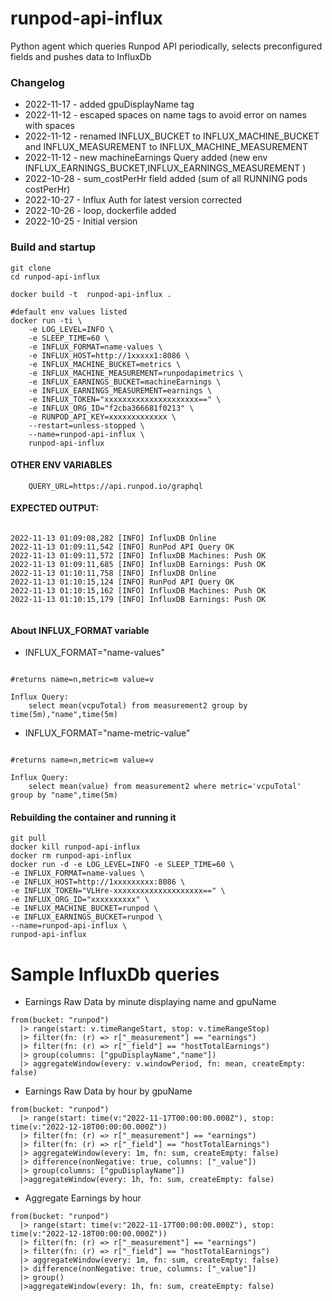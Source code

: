 # runpod-api-influx

Python agent which queries Runpod API periodically, selects preconfigured fields and pushes data to InfluxDb

### Changelog

- 2022-11-17 - added gpuDisplayName tag
- 2022-11-12 - escaped spaces on name tags to avoid error on names with spaces
- 2022-11-12 - renamed INFLUX_BUCKET to INFLUX_MACHINE_BUCKET and INFLUX_MEASUREMENT to INFLUX_MACHINE_MEASUREMENT
- 2022-11-12 - new machineEarnings Query added (new env INFLUX_EARNINGS_BUCKET,INFLUX_EARNINGS_MEASUREMENT )
- 2022-10-28 - sum_costPerHr field added (sum of all RUNNING pods costPerHr)
- 2022-10-27 - Influx Auth for latest version corrected
- 2022-10-26 - loop, dockerfile added
- 2022-10-25 - Initial version


### Build and startup

```
git clone
cd runpod-api-influx

docker build -t  runpod-api-influx .

#default env values listed
docker run -ti \
    -e LOG_LEVEL=INFO \
    -e SLEEP_TIME=60 \
    -e INFLUX_FORMAT=name-values \
    -e INFLUX_HOST=http://1xxxxx1:8086 \
    -e INFLUX_MACHINE_BUCKET=metrics \
    -e INFLUX_MACHINE_MEASUREMENT=runpodapimetrics \
    -e INFLUX_EARNINGS_BUCKET=machineEarnings \
    -e INFLUX_EARNINGS_MEASUREMENT=earnings \
    -e INFLUX_TOKEN="xxxxxxxxxxxxxxxxxxxxx==" \
    -e INFLUX_ORG_ID="f2cba366681f0213" \
    -e RUNPOD_API_KEY=xxxxxxxxxxxxx \
    --restart=unless-stopped \
    --name=runpod-api-influx \
    runpod-api-influx

```

#### OTHER ENV VARIABLES

```
    QUERY_URL=https://api.runpod.io/graphql

```


#### EXPECTED OUTPUT:

```

2022-11-13 01:09:08,282 [INFO] InfluxDB Online
2022-11-13 01:09:11,542 [INFO] RunPod API Query OK
2022-11-13 01:09:11,572 [INFO] InfluxDB Machines: Push OK
2022-11-13 01:09:11,685 [INFO] InfluxDB Earnings: Push OK
2022-11-13 01:10:11,758 [INFO] InfluxDB Online
2022-11-13 01:10:15,124 [INFO] RunPod API Query OK
2022-11-13 01:10:15,162 [INFO] InfluxDB Machines: Push OK
2022-11-13 01:10:15,179 [INFO] InfluxDB Earnings: Push OK


```

#### About INFLUX_FORMAT variable


- INFLUX_FORMAT="name-values"
```

#returns name=n,metric=m value=v

Influx Query:
    select mean(vcpuTotal) from measurement2 group by time(5m),"name",time(5m)

```
- INFLUX_FORMAT="name-metric-value" 
```

#returns name=n,metric=m value=v

Influx Query:
    select mean(value) from measurement2 where metric='vcpuTotal' group by "name",time(5m)

```

#### Rebuilding the container and running it
```
git pull
docker kill runpod-api-influx 
docker rm runpod-api-influx 
docker run -d -e LOG_LEVEL=INFO -e SLEEP_TIME=60 \
-e INFLUX_FORMAT=name-values \
-e INFLUX_HOST=http://1xxxxxxxxx:8086 \
-e INFLUX_TOKEN="VLHre-xxxxxxxxxxxxxxxxxxxx==" \
-e INFLUX_ORG_ID="xxxxxxxxxx" \
-e INFLUX_MACHINE_BUCKET=runpod \
-e INFLUX_EARNINGS_BUCKET=runpod \
--name=runpod-api-influx \
runpod-api-influx
```


# Sample InfluxDb queries

- Earnings Raw Data by minute displaying name and gpuName
```
from(bucket: "runpod")
  |> range(start: v.timeRangeStart, stop: v.timeRangeStop)
  |> filter(fn: (r) => r["_measurement"] == "earnings")
  |> filter(fn: (r) => r["_field"] == "hostTotalEarnings")
  |> group(columns: ["gpuDisplayName","name"])
  |> aggregateWindow(every: v.windowPeriod, fn: mean, createEmpty: false)
```
- Earnings Raw Data by hour by gpuName

```
from(bucket: "runpod")
  |> range(start: time(v:"2022-11-17T00:00:00.000Z"), stop: time(v:"2022-12-18T00:00:00.000Z"))
  |> filter(fn: (r) => r["_measurement"] == "earnings")
  |> filter(fn: (r) => r["_field"] == "hostTotalEarnings")
  |> aggregateWindow(every: 1m, fn: sum, createEmpty: false)
  |> difference(nonNegative: true, columns: ["_value"])
  |> group(columns: ["gpuDisplayName"])
  |>aggregateWindow(every: 1h, fn: sum, createEmpty: false)

```

- Aggregate Earnings by hour
```
from(bucket: "runpod")
  |> range(start: time(v:"2022-11-17T00:00:00.000Z"), stop: time(v:"2022-12-18T00:00:00.000Z"))
  |> filter(fn: (r) => r["_measurement"] == "earnings")
  |> filter(fn: (r) => r["_field"] == "hostTotalEarnings")
  |> aggregateWindow(every: 1m, fn: sum, createEmpty: false)
  |> difference(nonNegative: true, columns: ["_value"])
  |> group()
  |>aggregateWindow(every: 1h, fn: sum, createEmpty: false)
```
